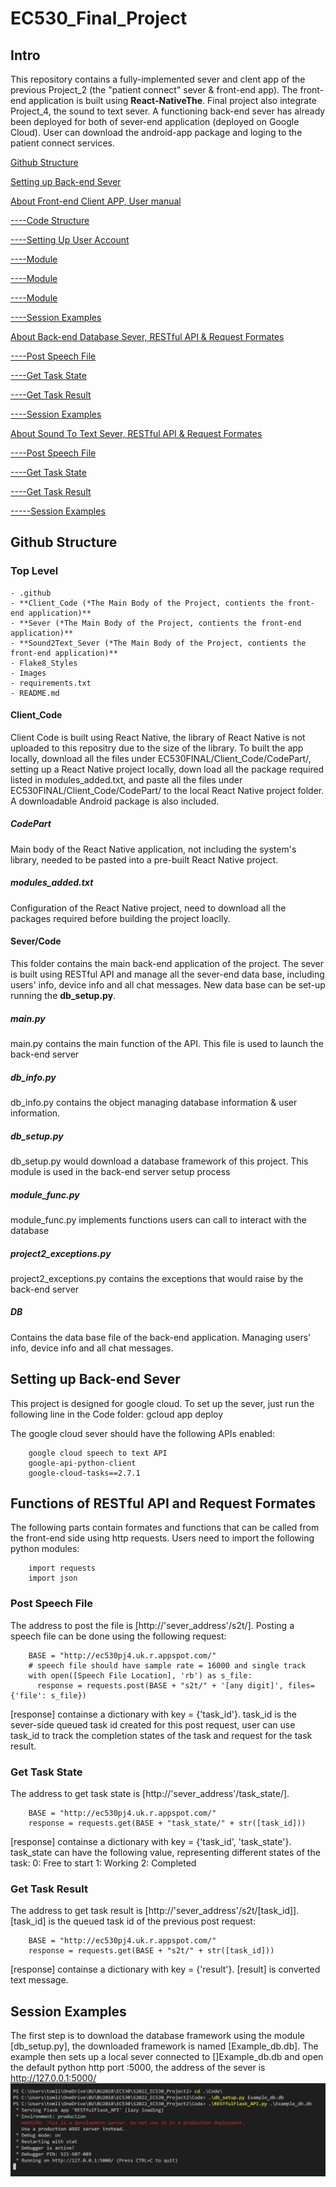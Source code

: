 # EC530_Final_Project
## Intro
This repository contains a fully-implemented sever and clent app of the previous Project_2 (the "patient connect" sever & front-end app). The front-end application is built using **React-NativeThe**. Final project also integrate Project_4, the sound to text sever. A functioning back-end sever has already been deployed for both of sever-end application (deployed on Google Cloud). User can download the android-app package and loging to the patient connect services.

 [Github Structure](#Github-Structure)
 
 [Setting up Back-end Sever](#Setting-up-Back-end-Sever)
 
 [About Front-end Client APP, User manual](#Setting-up-Back-end-Sever)
 
 [----Code Structure](#Setting-up-Back-end-Sever)
 
 [----Setting Up User Account](#Post-Speech-File)
 
 [----Module](#Get-Task-State)
 
 [----Module](#Get-Task-Result)
 
 [----Module](#Get-Task-Result)
 
 [----Session Examples](#Session-Examples)
 
 [About Back-end Database Sever, RESTful API & Request Formates](#Functions-of-RESTful-API-and-Request-Formates)
 
 [----Post Speech File](#Post-Speech-File)
 
 [----Get Task State](#Get-Task-State)
 
 [----Get Task Result](#Get-Task-Result)
 
 [----Session Examples](#Session-Examples)
 
 [About Sound To Text Sever, RESTful API & Request Formates](#Functions-of-RESTful-API-and-Request-Formates)
 
 [----Post Speech File](#Post-Speech-File)
 
 [----Get Task State](#Get-Task-State)
 
 [----Get Task Result](#Get-Task-Result)
 
 [-----Session Examples](#Session-Examples)
 
 

## Github Structure
### Top Level
    - .github
    - **Client_Code (*The Main Body of the Project, contients the front-end application)**
    - **Sever (*The Main Body of the Project, contients the front-end application)**
    - **Sound2Text_Sever (*The Main Body of the Project, contients the front-end application)**
    - Flake8_Styles
    - Images
    - requirements.txt
    - README.md
#### Client_Code 
Client Code is built using React Native, the library of React Native is not uploaded to this repositry due to the size of the library. To built the app locally, download all the files under EC530FINAL/Client_Code/CodePart/, setting up a React Native project locally, down load all the package required listed in modules_added.txt, and paste all the files under EC530FINAL/Client_Code/CodePart/ to the local React Native project folder. A downloadable Android package is also included.

##### CodePart
  Main body of the React Native application, not including the system's library, needed to be pasted into a pre-built React Native project.
##### modules_added.txt
  Configuration of the React Native project, need to download all the packages required before building the project loaclly. 
          
#### Sever/Code
  This folder contains the main back-end application of the project. The sever is built using RESTful API and manage all the sever-end data base, including users' info, device info and all chat messages. New data base can be set-up running the **db_setup.py**.

##### main.py
  main.py contains the main function of the API. This file is used to launch the back-end server
     
##### db_info.py
  db_info.py contains the object managing database information & user information. 
  
##### db_setup.py
  db_setup.py would download a database framework of this project. This module is used in the back-end server setup process
  
##### module_func.py
  module_func.py implements functions users can call to interact with the database
     
##### project2_exceptions.py
  project2_exceptions.py contains the exceptions that would raise by the back-end server
  
##### DB
  Contains the data base file of the back-end application. Managing users' info, device info and all chat messages.
  
## Setting up Back-end Sever
This project is designed for google cloud. To set up the sever, just run the following line in the Code folder:
        gcloud app deploy

The google cloud sever should have the following APIs enabled:

        google cloud speech to text API
        google-api-python-client
        google-cloud-tasks==2.7.1
        
## Functions of RESTful API and Request Formates
The following parts contain formates and functions that can be called from the front-end side using http requests. Users need to import the following python modules:

        import requests
        import json
        
### Post Speech File
The address to post the file is [http://'sever_address'/s2t/]. Posting a speech file can be done using the following request: 

        BASE = "http://ec530pj4.uk.r.appspot.com/"
        # speech file should have sample rate = 16000 and single track
        with open([Speech File Location], 'rb') as s_file: 
          response = requests.post(BASE + "s2t/" + '[any digit]', files={'file': s_file})
        
[response] containse a dictionary with key = {'task_id'}. task_id is the sever-side queued task id created for this post request, user can use task_id to track the completion states of the task and request for the task result.

### Get Task State
The address to get task state is [http://'sever_address'/task_state/].

        BASE = "http://ec530pj4.uk.r.appspot.com/"
        response = requests.get(BASE + "task_state/" + str([task_id]))
        
[response] containse a dictionary with key = {'task_id', 'task_state'}. task_state can have the following value, representing different states of the task:
        0: Free to start
        1: Working
        2: Completed
        
### Get Task Result
The address to get task result is [http://'sever_address'/s2t/[task_id]]. [task_id] is the queued task id of the previous post request:

        BASE = "http://ec530pj4.uk.r.appspot.com/"
        response = requests.get(BASE + "s2t/" + str([task_id]))
        
[response] containse a dictionary with key = {'result'}. [result] is converted text message.
                                                                                        
## Session Examples
The first step is to download the database framework using the module [db_setup.py], the downloaded framework is named [Example_db.db]. The example then sets up a local sever connected to []Example_db.db and open the default python http port :5000, the address of the sever is http://127.0.0.1:5000/
![alt text](https://github.com/lzy2022/S2022_EC530_Project2/raw/main/Images/EX1.PNG)
